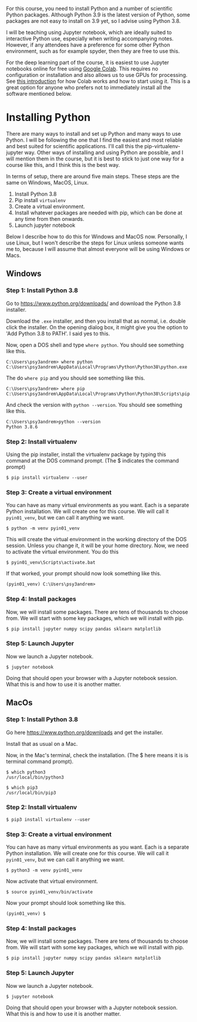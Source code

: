 For this course, you need to install Python and a number of scientific Python packages.
Although Python 3.9 is the latest version of Python, some packages are not easy to install on 3.9 yet, so I advise using Python 3.8.

I will be teaching using Jupyter notebook, which are ideally suited to interactive Python use, especially when writing accompanying notes.
However, if any attendees have a preference for some other Python environment, such as for example spyder, then they are free to use this.

For the deep learning part of the course, it is easiest to use Jupyter notebooks online for free using [Google Colab](https://colab.research.google.com/).
This requires no configuration or installation and also allows us to use GPUs for processing.
See [this introduction](https://colab.research.google.com/notebooks/intro.ipynb) for how Colab works and how to start using it.
This is a great option for anyone who prefers not to immediately install all the software mentioned below.

# Installing Python 

There are many ways to install and set up Python and many ways to use Python. 
I will be following the one that I find the easiest and most reliable and best suited for scientific applications. 
I'll call this the pip-virtualenv-jupyter way.
Other ways of installing and using Python are possible, and I will mention them in the course, but it is best to stick to just one way for a course like this, and I think this is the best way.

In terms of setup, there are around five main steps. These steps are the same on Windows, MacOS, Linux.

1. Install Python 3.8
2. Pip install `virtualenv`
3. Create a virtual environment.
4. Install whatever packages are needed with pip, which can be done at any time from then onwards.
5. Launch jupyter notebook

Below I describe how to do this for Windows and MacOS now. 
Personally, I use Linux, but I won't describe the steps for Linux unless someone wants me to, because I will assume that almost everyone will be using Windows or Macs.

## Windows

### Step 1: Install Python 3.8

Go to https://www.python.org/downloads/ and download the Python 3.8 installer.

Download the `.exe` installer, and then you install that as normal, i.e. double click the installer.
On the opening dialog box, it might give you the option to 'Add Python 3.8 to PATH'. I said yes to this.

Now, open a DOS shell and type `where python`. You should see something like this.

```
C:\Users\psy3andrem> where python
C:\Users\psy3andrem\AppData\Local\Programs\Python\Python38\python.exe
```

The do `where pip` and you should see something like this.

```
C:\Users\psy3andrem> where pip
C:\Users\psy3andrem\AppData\Local\Programs\Python\Python38\Scripts\pip.exe
```

And check the version with `python --version`. You should see something like this.

```
C:\Users\psy3andrem>python --version
Python 3.8.6
```

### Step 2: Install virtualenv

Using the pip installer, install the virtualenv package by typing this command at the DOS command prompt. (The $ indicates the command prompt)

```
$ pip install virtualenv --user
```

### Step 3: Create a virtual environment

You can have as many virtual environments as you want. Each is a separate Python installation. We will create one for this course. We will call it `pyin01_venv`, but we can call it anything we want.

```
$ python -m venv pyin01_venv
```

This will create the virtual environment in the working directory of the DOS session. Unless you change it, it will be your home directory.
Now, we need to activate the virtual environment. You do this

```
$ pyin01_venv\Scripts\activate.bat
```

If that worked, your prompt should now look something like this.

```
(pyin01_venv) C:\Users\psy3andrem>
```

### Step 4: Install packages

Now, we will install some packages. There are tens of thousands to choose from. We will start with some key packages, which we will install with pip.

```
$ pip install jupyter numpy scipy pandas sklearn matplotlib
```

### Step 5: Launch Jupyter

Now we launch a Jupyter notebook.

```
$ jupyter notebook
```

Doing that should open your browser with a Jupyter notebook session. What this is and how to use it is another matter.


## MacOs

### Step 1: Install Python 3.8

Go here https://www.python.org/downloads and get the installer.

Install that as usual on a Mac.

Now, in the Mac's terminal, check the installation. (The $ here means it is is terminal command prompt).

```
$ which python3
/usr/local/bin/python3
```

```
$ which pip3
/usr/local/bin/pip3
```

### Step 2: Install virtualenv

```
$ pip3 install virtualenv --user
```

### Step 3: Create a virtual environment

You can have as many virtual environments as you want. 
Each is a separate Python installation. We will create one for this course. 
We will call it `pyin01_venv`, but we can call it anything we want.

```
$ python3 -m venv pyin01_venv
```

Now activate that virtual environment.

```
$ source pyin01_venv/bin/activate
```

Now your prompt should look something like this.

```
(pyin01_venv) $
```

### Step 4: Install packages

Now, we will install some packages. There are tens of thousands to choose from. We will start with some key packages, which we will install with pip.

```
$ pip install jupyter numpy scipy pandas sklearn matplotlib
```

### Step 5: Launch Jupyter

Now we launch a Jupyter notebook.

```
$ jupyter notebook
```

Doing that should open your browser with a Jupyter notebook session. What this is and how to use it is another matter.

